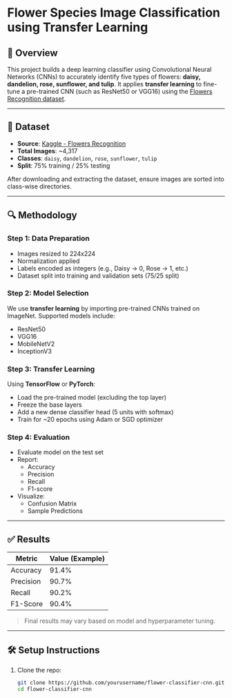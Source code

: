 # Flower Species Image Classification using Transfer Learning

## 🌼 Overview

This project builds a deep learning classifier using Convolutional Neural Networks (CNNs) to accurately identify five types of flowers: **daisy, dandelion, rose, sunflower, and tulip**. It applies **transfer learning** to fine-tune a pre-trained CNN (such as ResNet50 or VGG16) using the [Flowers Recognition dataset](https://www.kaggle.com/datasets/alxmamaev/flowers-recognition).

---

## 📁 Dataset

- **Source**: [Kaggle - Flowers Recognition](https://www.kaggle.com/datasets/alxmamaev/flowers-recognition)
- **Total Images**: ~4,317
- **Classes**: `daisy`, `dandelion`, `rose`, `sunflower`, `tulip`
- **Split**: 75% training / 25% testing

After downloading and extracting the dataset, ensure images are sorted into class-wise directories.

---

## 🔍 Methodology

### Step 1: Data Preparation

- Images resized to 224x224
- Normalization applied
- Labels encoded as integers (e.g., Daisy → 0, Rose → 1, etc.)
- Dataset split into training and validation sets (75/25 split)

### Step 2: Model Selection

We use **transfer learning** by importing pre-trained CNNs trained on ImageNet. Supported models include:

- ResNet50
- VGG16
- MobileNetV2
- InceptionV3

### Step 3: Transfer Learning

Using **TensorFlow** or **PyTorch**:

- Load the pre-trained model (excluding the top layer)
- Freeze the base layers
- Add a new dense classifier head (5 units with softmax)
- Train for ~20 epochs using Adam or SGD optimizer

### Step 4: Evaluation

- Evaluate model on the test set
- Report:
  - Accuracy
  - Precision
  - Recall
  - F1-score
- Visualize:
  - Confusion Matrix
  - Sample Predictions

---

## ✅ Results

| Metric      | Value (Example) |
|-------------|-----------------|
| Accuracy    | 91.4%           |
| Precision   | 90.7%           |
| Recall      | 90.2%           |
| F1-Score    | 90.4%           |

> Final results may vary based on model and hyperparameter tuning.

---

## 🛠️ Setup Instructions

1. Clone the repo:
   ```bash
   git clone https://github.com/yourusername/flower-classifier-cnn.git
   cd flower-classifier-cnn
